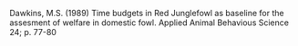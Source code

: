 Dawkins, M.S. (1989) Time budgets in Red Junglefowl as baseline for the assesment of welfare in domestic fowl. Applied Animal Behavious Science 24; p. 77-80

